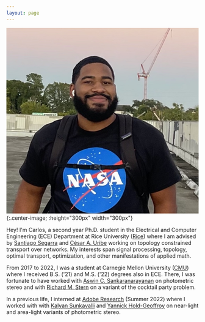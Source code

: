 ```yaml
---
layout: page
---
```


![pic](/assets/personal_pic.jpeg){:.center-image; :height="300px" width="300px"}




Hey! I'm Carlos, a second year Ph.D. student in the Electrical and Computer 
Engineering (ECE) Department at Rice University ([Rice][rice]) where I am advised by 
[Santiago Segarra][santi] and [César A. Uribe][cesar] working on topology constrained 
transport over networks. 
My interests span signal processing, topology, optimal transport, optimization, and other manifestations of applied math.

From 2017 to 2022, I was a student at Carnegie Mellon University ([CMU][cmu]) where I 
received B.S. ('21) and M.S. ('22) degrees also in ECE. 
There, I was fortunate to have worked with [Aswin C. Sankaranarayanan][aswin] 
on photometric stereo and with [Richard M. Stern][rich] on a variant of the 
cocktail party problem.

In a previous life, I interned at [Adobe Research][adobe] (Summer 2022) where I worked with with [Kalyan Sunkavalli][ks] and [Yannick Hold-Geoffroy][yhg] on near-light and area-light variants of photometric stereo.


[santi]:    https://segarra.rice.edu/
[cesar]:    https://cauribe.rice.edu/
[aswin]:    https://users.ece.cmu.edu/~saswin/
[rich]:     https://users.ece.cmu.edu/~rms/
[ps]:       https://en.wikipedia.org/wiki/Photometric_stereo
[cpp]:      https://en.wikipedia.org/wiki/Cocktail_party_effect
[ks]:       http://www.kalyans.org/
[yhg]:      https://yannickhold.com/
[cmu]:      https://www.cmu.edu/
[ece]:      https://www.ece.cmu.edu/
[rice]:     https://eceweb.rice.edu/
[adobe]:    https://research.adobe.com/
[sp]:       https://en.wikipedia.org/wiki/Digital_signal_processing
[ml]:       https://en.wikipedia.org/wiki/Machine_learning
[dwc]:      https://en.wikipedia.org/wiki/DeWitt_Clinton_High_School
[dwc_alum]: https://en.wikipedia.org/wiki/DeWitt_Clinton_High_School#Notable_alumni
[jb]:       https://en.wikipedia.org/wiki/James_Baldwin
[sl]:       https://en.wikipedia.org/wiki/Stan_Lee
[rl]:       https://en.wikipedia.org/wiki/Ralph_Lauren
[abg]:      https://en.wikipedia.org/wiki/A_Boogie_wit_da_Hoodie
[mero]:     https://en.wikipedia.org/wiki/The_Kid_Mero
[srr]:      https://en.wikipedia.org/wiki/Sugar_Ray_Robinson
[copw]:     https://www.amazon.com/Castle-Parkway-Extraordinary-Influence-American/dp/188326930X
[more]:     https://en.wikipedia.org/wiki/DeWitt_Clinton_High_School#Notable_alumni

